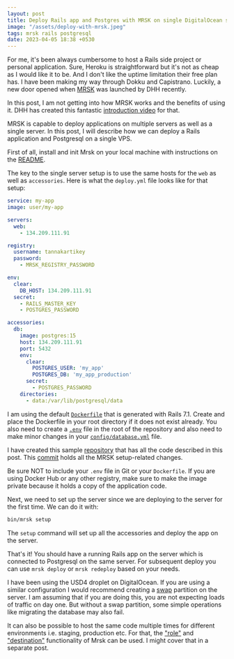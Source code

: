 ```yaml
---
layout: post
title: Deploy Rails app and Postgres with MRSK on single DigitalOcean server
image: "/assets/deploy-with-mrsk.jpeg"
tags: mrsk rails postgresql
date: 2023-04-05 18:38 +0530
---
```

For me, it's been always cumbersome to host a Rails side project or personal application. Sure, Heroku is straightforward but it's not as cheap as I would like it to be. And I don't like the uptime limitation their free plan has. I have been making my way through Dokku and Capistrano. Luckily, a new door opened when [MRSK][1] was launched by DHH recently.

In this post, I am not getting into how MRSK works and the benefits of using it. DHH has created this fantastic [introduction video][2] for that.

MRSK is capable to deploy applications on multiple servers as well as a single server. In this post, I will describe how we can deploy a Rails application and Postgresql on a single VPS.

First of all, install and init Mrsk on your local machine with instructions on the [README][3].

The key to the single server setup is to use the same hosts for the `web` as well as `accessories`. Here is what the `deploy.yml` file looks like for that setup:
```yml
service: my-app
image: user/my-app

servers:
  web:
    - 134.209.111.91

registry:
  username: tannakartikey
  password:
    - MRSK_REGISTRY_PASSWORD

env:
  clear:
    DB_HOST: 134.209.111.91
  secret:
    - RAILS_MASTER_KEY
    - POSTGRES_PASSWORD

accessories:
  db:
    image: postgres:15
    host: 134.209.111.91
    port: 5432
    env:
      clear:
        POSTGRES_USER: 'my_app'
        POSTGRES_DB: 'my_app_production'
      secret:
        - POSTGRES_PASSWORD
    directories:
      - data:/var/lib/postgresql/data
```

I am using the default [`Dockerfile`][4] that is generated with Rails 7.1. Create and place the Dockerfile in your root directory if it does not exist already. You also need to create a [`.env`][5] file in the root of the repository and also need to make minor changes in your [`config/database.yml`][6] file.

I have created this sample [repository][7] that has all the code described in this post. This [commit][8] holds all the MRSK setup-related changes.

Be sure NOT to include your `.env` file in Git or your `Dockerfile`. If you are using Docker Hub or any other registry, make sure to make the image private because it holds a copy of the application code.

Next, we need to set up the server since we are deploying to the server for the first time. We can do it with:
```sh
bin/mrsk setup
```
The `setup` command will set up all the accessories and deploy the app on the server.

That's it! You should have a running Rails app on the server which is connected to Postgresql on the same server. For subsequent deploy you can use `mrsk deploy` or `mrsk redeploy` based on your needs.

I have been using the USD4 droplet on DigitalOcean. If you are using a similar configuration I would recommend creating a [swap][9] partition on the server. I am assuming that if you are doing this, you are not expecting loads of traffic on day one. But without a swap partition, some simple operations like migrating the database may also fail.

It can also be possible to host the same code multiple times for different environments i.e. staging, production etc. For that, the ["role"][10] and ["destination"][11] functionality of Mrsk can be used. I might cover that in a separate post.

[1]: https://github.com/mrsked/mrsk
[2]: https://www.youtube.com/watch?v=LL1cV2FXZ5I
[3]: https://github.com/mrsked/mrsk#readme
[4]: https://github.com/tannakartikey/rails_71_mrsk_deploy/blob/2d138e10b2c87ec0bccc382ae06ce6e71c6f7187/Dockerfile
[5]: https://github.com/tannakartikey/rails_71_mrsk_deploy/commit/2d138e10b2c87ec0bccc382ae06ce6e71c6f7187#diff-e9cbb0224c4a3d23a6019ba557e0cd568c1ad5e1582ff1e335fb7d99b7a1055d
[6]: https://github.com/tannakartikey/rails_71_mrsk_deploy/commit/2d138e10b2c87ec0bccc382ae06ce6e71c6f7187#diff-5a674c769541a71f2471a45c0e9dde911b4455344e3131bddc5a363701ba6325
[7]: https://github.com/tannakartikey/rails_71_mrsk_deploy
[8]: https://github.com/tannakartikey/rails_71_mrsk_deploy/commit/2d138e10b2c87ec0bccc382ae06ce6e71c6f7187
[9]: https://www.digitalocean.com/community/tutorials/how-to-add-swap-space-on-ubuntu-20-04
[10]: https://github.com/mrsked/mrsk/pull/99
[11]: https://github.com/mrsked/mrsk/pull/71
